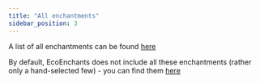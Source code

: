 ```yaml
---
title: "All enchantments"
sidebar_position: 3
---
```


A list of all enchantments can be found [here](https://lrcdb.auxilor.io/)

By default, EcoEnchants does not include all these enchantments (rather only a hand-selected few) - you can find them [here](https://github.com/Auxilor/EcoEnchants/tree/master/eco-core/core-plugin/src/main/resources/enchants)